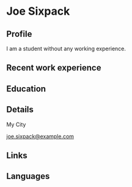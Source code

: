 # Joe Sixpack

## Profile

I am a student without any working experience.

## Recent work experience

## Education

## Details

My City

[joe.sixpack@example.com](mailto:joe.sixpack@example.com)

## Links

## Languages
